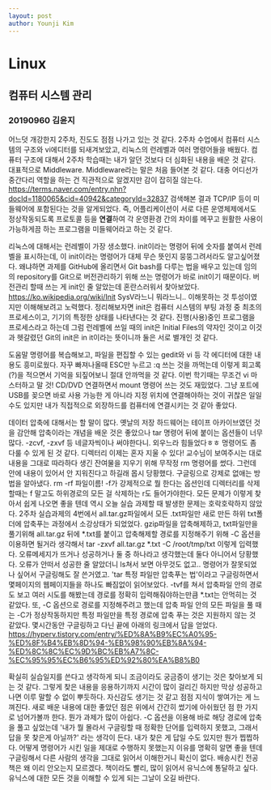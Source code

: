 ```yaml
---
layout: post
author: Younji Kim
---
```

# Linux
## 컴퓨터 시스템 관리
### 20190960 김윤지

어느덧 개강한지 2주차, 진도도 점점 나가고 있는 것 같다. 
2주차 수업에서 컴퓨터 시스템의 구조와 vi에디터를 되새겨보았고, 리눅스의 런레벨과 여러 명령어들을 배웠다.
컴퓨터 구조에 대해서 2주차 학습때는 내가 알던 것보다 더 심화된 내용을 배운 것 같다. 대표적으로 Middleware.
Middleware라는 말은 처음 들어본 것 같다. 대충 어디선가 중간다리 역할을 하는 건 직관적으로 알겠지만 감이 잡히질 않는다.
<https://terms.naver.com/entry.nhn?docId=1180065&cid=40942&categoryId=32837> 검색해본 결과 TCP/IP 등이
미들웨어에 포함된다는 것을 알게되었다. 즉, 어플리케이션이 서로 다른 운영체제에서도 정상작동되도록 프로토콜 등을 **연결**하여
각 운영환경 간의 차이를 메꾸고 원활한 사용이 가능하게끔 하는 프로그램을 미들웨어라고 하는 것 같다.

리눅스에 대해서는 런레벨이 가장 생소했다. init이라는 명령어 뒤에 숫자를 붙여서 런레벨을 표시하는데, 이 init이라는 명령어가 
대체 무슨 뜻인지 뭉뚱그려서라도 알고싶어졌다. 왜냐하면 과제를 GitHub에 올리면서 Git bash를 다루는 법을 배우고 있는데 
임의의 repository를 Git으로 버전관리하기 위해 쓰는 명령어가 바로 init이기 때문이다. 버전관리 할때 쓰는 게 init인 줄 알았는데
혼란스러워서 찾아보았다. 
<https://ko.wikipedia.org/wiki/Init> SysV라느니 뭐라느니.. 이해못하는 것 투성이였지만 이해해보려고 노력했다.
정리해보자면 init은 컴퓨터 시스템의 부팅 과정 중 최초의 프로세스이고, 기기의 특정한 상태를 나타낸다는 것 같다. 
진행(사용)중인 프로그램을 프로세스라고 하는데 그럼 런레벨에 쓰일 때의 init은 Initial Files의 약자인 것이고 이것과 헷갈렸던 
Git의 init은 in it이라는 뜻이니까 둘은 서로 별개인 것 같다.

도움말 명령어를 복습해보고, 파일을 편집할 수 있는 gedit와 vi 등 각 에디터에 대한 내용도 흥미로웠다. 자꾸 빠져나올때 ESC만 누르고
:q 쓰는 것을 까먹는데 이렇게 회고록(?)을 적으면서 기억을 되짚어보니 절대 안까먹을 것 같다. 이번 학기때는 무조건 vi 마스터하고 말 것!
CD/DVD 연결하면서 mount 명령어 쓰는 것도 재밌었다. 그냥 포트에 USB를 꽂으면 바로 사용 가능한 게 아니라 지정 위치에 연결해야하는 것이
귀찮은 일일수도 있지만 내가 직접적으로 외장하드를 컴퓨터에 연결시키는 것 같아 좋았다.

데이터 압축에 대해서는 할 말이 많다. 옛날의 저장 하드웨어는 테이프 아카이브였던 것을 감안해 압축이라는 개념을 배운 것은 좋았으나 
tar 명령어 뒤에 붙이는 옵션들이 너무 많다. -zcvf, -zxvf 등 네글자씩이나 써야한다니. 외우느라 힘들었다ㅎㅎ
멍령어도 좀 다룰 수 있게 된 것 같다. 디렉터리 이제는 혼자 지울 수 있다! 교수님이 보여주시는 대로 내용을 그대로 따라하다 생긴
잔여물을 지우기 위해 무작정 rm 명령어를 썼다. 그런데 안에 내용이 있어서 안 지워진다고 하길래 몹시 당황했다.
구글링으로 강제로 없애는 방법을 알아냈다. rm -rf 파일이름! 
-f가 강제적으로 뭘 한다는 옵션인데 디렉터리를 삭제할때는 f 말고도 하위경로의 모든 걸 삭제하는 r도 들어가야한다.
모든 문제가 이렇게 찾아서 쉽게 나오면 좋을 텐데 역시 오늘 실습 과제할 때 발생한 문제는 호락호락하지 않았다.
2주차 실습과제의 4번에서 all.tar.gz파일에서 모든 .txt파일만 새로 만든 하위 txt폴더에 압축푸는 과정에서 소강상태가 되었었다.
gzip파일을 압축해제하고, txt파일만을 풀기위해 all.tar.gz 뒤에 *.txt를 붙이고 압축해제할 경로를 지정해주기 위해 -C 옵션을 이용하면
될거라 생각해서 tar -zxvf all.tar.gz *.txt -C /root/tmp/txt 이렇게 입력했다.
오류메세지가 뜨거나 성공하거나 둘 중 하나라고 생각했는데 둘다 아니어서 당황했다. 오류가 안떠서 성공한 줄 알았더니 ls쳐서 보면 
아무것도 없고.. 명령어가 잘못되었나 싶어서 구글링해도 잘 쓴거였고.
'tar 특정 파일만 압축푸는 법'이라고 구글링하면서 몇페이지의 웹페이지들을 하나도 빠짐없이 읽어보았다. 
-tvf를 쳐서 압축파일 안의 경로도 보고 여러 시도를 해봤는데 경로를 정확히 입력해줘야하는만큼 *.txt는 안먹히는 것 같았다.
또, -C 옵션으로 경로를 지정해주려고 했는데 압축 파일 안의 모든 파일을 풀 때는 -C가 정상작동하지만 특정 파일만을 특정 경로에 
압축 푸는 것은 지원하지 않는 것 같았다. 몇시간동안 구글링하고 다닌 끝에 아래의 링크에서 답을 얻었다.
<https://hyperv.tistory.com/entry/%ED%8A%B9%EC%A0%95-%ED%8F%B4%EB%8D%94-%EB%98%90%EB%8A%94-%ED%8C%8C%EC%9D%BC%EB%A7%8C-%EC%95%95%EC%B6%95%ED%92%80%EA%B8%B0>

확실히 실습일지를 쓴다고 생각하게 되니 조금이라도 궁금증이 생기는 것은 찾아보게 되는 것 같다. 그렇게 찾은 내용을 응용하기까지 시간이 
많이 걸리긴 하지만 막상 성공하고나면 이루 말할 수 없이 뿌듯하다. 자신감도 생기는 것 같고 점점 지식이 쌓여가는 게 느껴진다.
새로 배운 내용에 대한 좋았던 점은 위에서 간간히 썼기에 아쉬웠던 점 한 가지로 넘어가볼까 한다. 뭔가 과제가 많이 아쉽다. 
-C 옵션을 이용해 바로 해당 경로에 압축을 풀고 싶었는데 '내가 뭘 몰라서 구글링할 때 정확한 단어를 입력하지 못했고, 
그래서 답을 못 찾은게 아닐까?' 라는 생각이 든다. 내가 찾은 게 답일 수도 있지만 뭔가 찝찝하다. 어떻게 명령어가 시킨 일을 제대로 수행하지
못했는지 이유를 명확히 알면 좋을 텐데 구글링해서 다른 사람의 생각을 그대로 읽어서 이해한거니 확신이 없다.
배송시킨 전공책은 왜 이리 안오는지 모르겠다. 책이라도 빨리, 많이 읽어서 유닉스에 통달하고 싶다. 
유닉스에 대한 모든 것을 이해할 수 있게 되는 그날이 오길 바란다.
